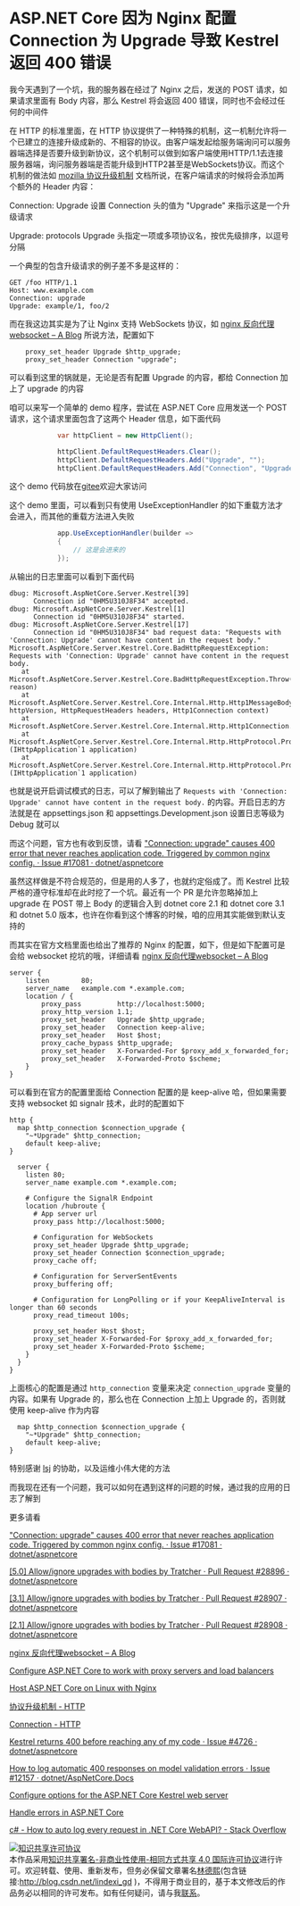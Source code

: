 
# ASP.NET Core 因为 Nginx 配置 Connection 为 Upgrade 导致 Kestrel 返回 400 错误

我今天遇到了一个坑，我的服务器在经过了 Nginx 之后，发送的 POST 请求，如果请求里面有 Body 内容，那么 Kestrel 将会返回 400 错误，同时也不会经过任何的中间件

<!--more-->


<!-- CreateTime:2021/1/21 20:05:54 -->

<!-- 发布 -->

在 HTTP 的标准里面，在 HTTP 协议提供了一种特殊的机制，这一机制允许将一个已建立的连接升级成新的、不相容的协议。由客户端发起给服务端询问可以服务器端选择是否要升级到新协议，这个机制可以做到如客户端使用HTTP/1.1去连接服务器端，询问服务器端是否能升级到HTTP2甚至是WebSockets协议。而这个机制的做法如 [mozilla 协议升级机制](https://developer.mozilla.org/zh-CN/docs/Web/HTTP/Protocol_upgrade_mechanism) 文档所说，在客户端请求的时候将会添加两个额外的 Header 内容：

Connection: Upgrade    设置 Connection 头的值为 "Upgrade" 来指示这是一个升级请求

Upgrade: protocols     Upgrade 头指定一项或多项协议名，按优先级排序，以逗号分隔

一个典型的包含升级请求的例子差不多是这样的：

```
GET /foo HTTP/1.1
Host: www.example.com
Connection: upgrade
Upgrade: example/1, foo/2
```

而在我这边其实是为了让 Nginx 支持 WebSockets 协议，如 [nginx 反向代理websocket – A Blog](https://blog.sdlsj.net/archives/nginx/nginx-reverse-proxy-websocket/ ) 所说方法，配置如下

```
    proxy_set_header Upgrade $http_upgrade;
    proxy_set_header Connection "upgrade"; 
```

可以看到这里的锅就是，无论是否有配置 Upgrade 的内容，都给 Connection 加上了 upgrade 的内容

咱可以来写一个简单的 demo 程序，尝试在 ASP.NET Core 应用发送一个 POST 请求，这个请求里面包含了这两个 Header 信息，如下面代码

```csharp
            var httpClient = new HttpClient();

            httpClient.DefaultRequestHeaders.Clear();
            httpClient.DefaultRequestHeaders.Add("Upgrade", "");
            httpClient.DefaultRequestHeaders.Add("Connection", "Upgrade");
```

这个 demo 代码放在[gitee](https://gitee.com/lindexi/lindexi_gd/tree/314e0946/HekecicalLechurlaiberlefofe)欢迎大家访问

这个 demo 里面，可以看到只有使用 UseExceptionHandler 的如下重载方法才会进入，而其他的重载方法进入失败

```csharp
            app.UseExceptionHandler(builder =>
            {
                // 这是会进来的
            });
```

从输出的日志里面可以看到下面代码

```
dbug: Microsoft.AspNetCore.Server.Kestrel[39]
      Connection id "0HM5U310J8F34" accepted.
dbug: Microsoft.AspNetCore.Server.Kestrel[1]
      Connection id "0HM5U310J8F34" started.
dbug: Microsoft.AspNetCore.Server.Kestrel[17]
      Connection id "0HM5U310J8F34" bad request data: "Requests with 'Connection: Upgrade' cannot have content in the request body."
Microsoft.AspNetCore.Server.Kestrel.Core.BadHttpRequestException: Requests with 'Connection: Upgrade' cannot have content in the request body.
   at Microsoft.AspNetCore.Server.Kestrel.Core.BadHttpRequestException.Throw(RequestRejectionReason reason)
   at Microsoft.AspNetCore.Server.Kestrel.Core.Internal.Http.Http1MessageBody.For(HttpVersion httpVersion, HttpRequestHeaders headers, Http1Connection context)
   at Microsoft.AspNetCore.Server.Kestrel.Core.Internal.Http.Http1Connection.CreateMessageBody()
   at Microsoft.AspNetCore.Server.Kestrel.Core.Internal.Http.HttpProtocol.ProcessRequests[TContext](IHttpApplication`1 application)
   at Microsoft.AspNetCore.Server.Kestrel.Core.Internal.Http.HttpProtocol.ProcessRequestsAsync[TContext](IHttpApplication`1 application)
```

也就是说开启调试模式的日志，可以了解到输出了 `Requests with 'Connection: Upgrade' cannot have content in the request body.` 的内容。开启日志的方法就是在 appsettings.json 和 appsettings.Development.json 设置日志等级为 Debug 就可以

而这个问题，官方也有收到反馈，请看 ["Connection: upgrade" causes 400 error that never reaches application code. Triggered by common nginx config. · Issue #17081 · dotnet/aspnetcore](https://github.com/dotnet/aspnetcore/issues/17081 )

虽然这样做是不符合规范的，但是用的人多了，也就约定俗成了。而 Kestrel 比较严格的遵守标准却在此时挖了一个坑。最近有一个 PR 是允许忽略掉加上 upgrade 在 POST 带上 Body 的逻辑合入到 dotnet core 2.1 和 dotnet core 3.1 和 dotnet 5.0 版本，也许在你看到这个博客的时候，咱的应用其实能做到默认支持的

而其实在官方文档里面也给出了推荐的 Nginx 的配置，如下，但是如下配置可是会给 websocket 挖坑的哦，详细请看 [nginx 反向代理websocket – A Blog](https://blog.sdlsj.net/archives/nginx/nginx-reverse-proxy-websocket/ )

```
server {
    listen        80;
    server_name   example.com *.example.com;
    location / {
        proxy_pass         http://localhost:5000;
        proxy_http_version 1.1;
        proxy_set_header   Upgrade $http_upgrade;
        proxy_set_header   Connection keep-alive;
        proxy_set_header   Host $host;
        proxy_cache_bypass $http_upgrade;
        proxy_set_header   X-Forwarded-For $proxy_add_x_forwarded_for;
        proxy_set_header   X-Forwarded-Proto $scheme;
    }
}
```

可以看到在官方的配置里面给 Connection 配置的是 keep-alive 哈，但如果需要支持 websocket 如 signalr 技术，此时的配置如下

```
http {
  map $http_connection $connection_upgrade {
    "~*Upgrade" $http_connection;
    default keep-alive;
}

  server {
    listen 80;
    server_name example.com *.example.com;

    # Configure the SignalR Endpoint
    location /hubroute {
      # App server url
      proxy_pass http://localhost:5000;

      # Configuration for WebSockets
      proxy_set_header Upgrade $http_upgrade;
      proxy_set_header Connection $connection_upgrade;
      proxy_cache off;

      # Configuration for ServerSentEvents
      proxy_buffering off;

      # Configuration for LongPolling or if your KeepAliveInterval is longer than 60 seconds
      proxy_read_timeout 100s;

      proxy_set_header Host $host;
      proxy_set_header X-Forwarded-For $proxy_add_x_forwarded_for;
      proxy_set_header X-Forwarded-Proto $scheme;
    }
  }
}
```

上面核心的配置是通过 `http_connection` 变量来决定 `connection_upgrade` 变量的内容。如果有 Upgrade 的，那么也在 Connection 上加上 Upgrade 的，否则就使用  keep-alive 作为内容

```
  map $http_connection $connection_upgrade {
    "~*Upgrade" $http_connection;
    default keep-alive;
}
```

特别感谢 [lsj](https://blog.sdlsj.net) 的协助，以及运维小伟大佬的方法

而我现在还有一个问题，我可以如何在遇到这样的问题的时候，通过我的应用的日志了解到

更多请看

["Connection: upgrade" causes 400 error that never reaches application code. Triggered by common nginx config. · Issue #17081 · dotnet/aspnetcore](https://github.com/dotnet/aspnetcore/issues/17081 )

[[5.0] Allow/ignore upgrades with bodies by Tratcher · Pull Request #28896 · dotnet/aspnetcore](https://github.com/dotnet/aspnetcore/pull/28896 )

[[3.1] Allow/ignore upgrades with bodies by Tratcher · Pull Request #28907 · dotnet/aspnetcore](https://github.com/dotnet/aspnetcore/pull/28907 )

[[2.1] Allow/ignore upgrades with bodies by Tratcher · Pull Request #28908 · dotnet/aspnetcore](https://github.com/dotnet/aspnetcore/pull/28908 )


[nginx 反向代理websocket – A Blog](https://blog.sdlsj.net/archives/nginx/nginx-reverse-proxy-websocket/ )

[Configure ASP.NET Core to work with proxy servers and load balancers](https://docs.microsoft.com/en-us/aspnet/core/host-and-deploy/proxy-load-balancer?view=aspnetcore-5.0&WT.mc_id=WD-MVP-5003260 )

[Host ASP.NET Core on Linux with Nginx](https://docs.microsoft.com/en-us/aspnet/core/host-and-deploy/linux-nginx?view=aspnetcore-5.0&WT.mc_id=WD-MVP-5003260 )

[协议升级机制 - HTTP](https://developer.mozilla.org/zh-CN/docs/Web/HTTP/Protocol_upgrade_mechanism )

[Connection - HTTP](https://developer.mozilla.org/zh-CN/docs/Web/HTTP/Headers/Connection )

[Kestrel returns 400 before reaching any of my code · Issue #4726 · dotnet/aspnetcore](https://github.com/dotnet/aspnetcore/issues/4726 )

[How to log automatic 400 responses on model validation errors · Issue #12157 · dotnet/AspNetCore.Docs](https://github.com/dotnet/AspNetCore.Docs/issues/12157 )

[Configure options for the ASP.NET Core Kestrel web server](https://docs.microsoft.com/en-us/aspnet/core/fundamentals/servers/kestrel/options?view=aspnetcore-5.0&WT.mc_id=WD-MVP-5003260 )

[Handle errors in ASP.NET Core](https://docs.microsoft.com/en-us/aspnet/core/fundamentals/error-handling?view=aspnetcore-5.0&WT.mc_id=WD-MVP-5003260 )

[c# - How to auto log every request in .NET Core WebAPI? - Stack Overflow](https://stackoverflow.com/questions/45479094/how-to-auto-log-every-request-in-net-core-webapi?WT.mc_id=WD-MVP-5003260 )









<a rel="license" href="http://creativecommons.org/licenses/by-nc-sa/4.0/"><img alt="知识共享许可协议" style="border-width:0" src="https://licensebuttons.net/l/by-nc-sa/4.0/88x31.png" /></a><br />本作品采用<a rel="license" href="http://creativecommons.org/licenses/by-nc-sa/4.0/">知识共享署名-非商业性使用-相同方式共享 4.0 国际许可协议</a>进行许可。欢迎转载、使用、重新发布，但务必保留文章署名[林德熙](http://blog.csdn.net/lindexi_gd)(包含链接:http://blog.csdn.net/lindexi_gd )，不得用于商业目的，基于本文修改后的作品务必以相同的许可发布。如有任何疑问，请与我[联系](mailto:lindexi_gd@163.com)。